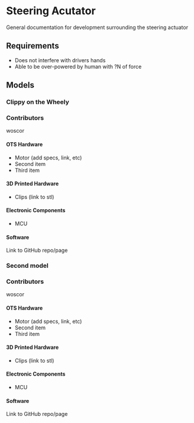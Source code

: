 # Steering Acutator
General documentation for development surrounding the steering actuator

## Requirements
- Does not interfere with drivers hands
- Able to be over-powered by human with ?N of force

## Models

### Clippy on the Wheely

### Contributors
woscor

#### OTS Hardware

- Motor (add specs, link, etc)
- Second item
- Third item

#### 3D Printed Hardware

- Clips (link to stl)


#### Electronic Components

- MCU

#### Software

Link to GitHub repo/page


### Second model 

### Contributors
woscor

#### OTS Hardware

- Motor (add specs, link, etc)
- Second item
- Third item

#### 3D Printed Hardware

- Clips (link to stl) 


#### Electronic Components

- MCU

#### Software

Link to GitHub repo/page
